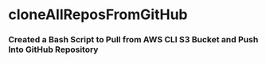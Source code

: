 # cloneAllReposFromGitHub

### Created a Bash Script to Pull from AWS CLI S3 Bucket and Push Into GitHub Repository
